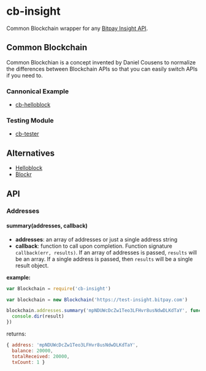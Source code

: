 cb-insight
==========

Common Blockchain wrapper for any [Bitpay Insight API](https://github.com/bitpay/insight-api).


Common Blockchain
------------------

Common Blockchian is a concept invented by Daniel Cousens to normalize the differences between Blockchain APIs so that you can easily switch APIs if you need to.


### Cannonical Example

- [cb-helloblock](https://github.com/dcousens/cb-helloblock)


### Testing Module

- [cb-tester](https://github.com/dcousens/common-blockchain)


Alternatives
------------
- [Helloblock](https://github.com/dcousens/cb-helloblock)
- [Blockr](https://github.com/weilu)


API
---

### Addresses

#### summary(addresses, callback)

- **addresses**: an array of addresses or just a single address string
- **callback**: function to call upon completion. Function signature
`callback(err, results)`. If an array of addresses is passed,  `results` will be an array.
If a single address is passed, then `results` will be a single result object.

**example:**

```js
var Blockchain = require('cb-insight')

var blockchain = new Blockchain('https://test-insight.bitpay.com')

blockchain.addresses.summary('mpNDUWcDcZw1Teo3LFHvr8usNdwDLKdTaY', function(err, result) {
  console.dir(result)
})
```

returns:

```js
{ address: 'mpNDUWcDcZw1Teo3LFHvr8usNdwDLKdTaY',
  balance: 20000,
  totalReceived: 20000,
  txCount: 1 }
```


